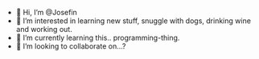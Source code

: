 - 👋 Hi, I’m @Josefin
- 👀 I’m interested in learning new stuff, snuggle with dogs, drinking wine and working out.
- 🌱 I’m currently learning this.. programming-thing.
- 💞️ I’m looking to collaborate on...?

<!---
JosefinSz/JosefinSz is a ✨ special ✨ repository because its `README.md` (this file) appears on your GitHub profile.
You can click the Preview link to take a look at your changes.
--->
